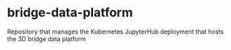 # bridge-data-platform
Repository that manages the Kubernetes JupyterHub deployment that hosts the 3D bridge data platform
